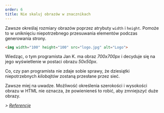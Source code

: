 ```yaml
---
order: 6
title: Nie skaluj obrazów w znacznikach
---
```


Zawsze określaj rozmiary obrazów poprzez atrybuty `width` i `height`. Pomoże to w uniknięciu niepotrzebnego przesuwania elementów podczas generowania strony.

```html
<img width="100" height="100" src="logo.jpg" alt="Logo">
```

Wiedząc, o tym programista Jan K. ma obraz *700x700px* i decyduje się na jego wyświetlenie w postaci obrazu *50x50px*.

Co, czy pan programista nie zdaje sobie sprawy, że dziesiątki niepotrzebnych *kilobajtów* zostaną przesłane przez sieć.

Zawsze miej na uwadze. Możliwość określenia szerokości i wysokości obrazu w HTML nie oznacza, że powienieneś to robić, aby zmniejszyć duże obrazy.

*> [Referencje](https://github.com/zenorocha/browser-diet/wiki/References#dont-rescale-images-in-markup)*
